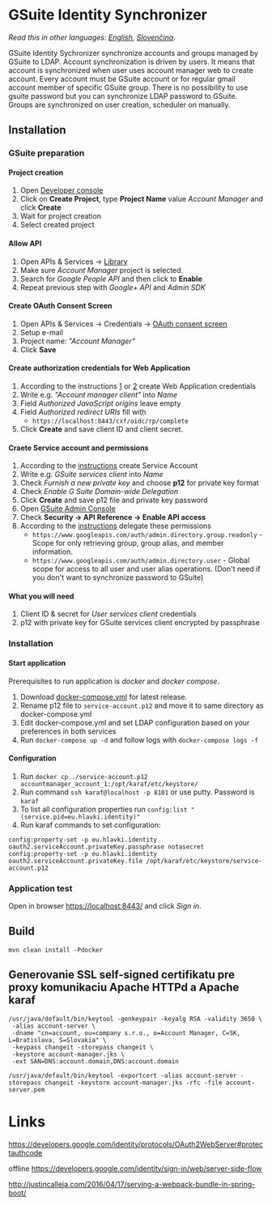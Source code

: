 # GSuite Identity Synchronizer

*Read this in other languages: [English](README.md), [Slovenčina](README_sk.md).*

GSuite Identity Sychronizer synchronize accounts and groups managed by GSuite to LDAP.
Account synchronization is driven by users. It means that account is synchronized when user uses account manager web to create account.
Every account must be GSuite account or for regular gmail account member of specific GSuite group.
There is no possibility to use gsuite password but you can synchronize LDAP password to GSuite.
Groups are synchronized on user creation, scheduler on manually.

## Installation

### GSuite preparation

#### Project creation

1. Open [Developer console](https://console.cloud.google.com/cloud-resource-manager)
1. Click on **Create Project**, type **Project Name** value *Account Manager* and click **Create**
1. Wait for project creation
1. Select created project

#### Allow API

1. Open APIs & Services -> [Library](https://console.cloud.google.com/apis/library)
1. Make sure *Account Manager* project is selected.
1. Search for *Google People API* and then click to **Enable**
1. Repeat previous step with *Google+ API* and *Admin SDK*

#### Create OAuth Consent Screen

1. Open APIs & Services -> Credentials -> [OAuth consent screen](https://console.cloud.google.com/apis/credentials/consent)
1. Setup e-mail
1. Project name: *"Account Manager"*
1. Click **Save**

#### Create authorization credentials for Web Application

1. According to the instructions [1](https://developers.google.com/identity/protocols/OAuth2WebServer#creatingcred) or [2](https://developers.google.com/identity/sign-in/web/server-side-flow#step_1_create_a_client_id_and_client_secret) create Web Application credentials
1. Write e.g. *"Account manager client"* into *Name*
1. Field *Authorized JavaScript origins* leave empty
1. Field *Authorized redirect URIs* fill with
    - `https://localhost:8443/cxf/oidc/rp/complete`
1. Click **Create** and save client ID and client secret.

#### Craete Service account and permissions

1. According to the [instructions](https://developers.google.com/identity/protocols/OAuth2ServiceAccount#creatinganaccount) create Service Account
1. Write e.g. *GSuite services client* into *Name*
1. Check *Furnish a new private key* and choose **p12** for private key format
1. Check *Enable G Suite Domain-wide Delegation*
1. Click **Create** and save p12 file and private key password
1. Open [GSuite Admin Console](https://admin.google.com)
1. Check **Security -> API Reference -> Enable API access**
1. According to the [instructions](https://developers.google.com/identity/protocols/OAuth2ServiceAccount#delegatingauthority) delegate these permissions
    - `https://www.googleapis.com/auth/admin.directory.group.readonly` - Scope for only retrieving group, group alias, and member information.
    - `https://www.googleapis.com/auth/admin.directory.user` - Global scope for access to all user and user alias operations. (Don't need if you don't want to synchronize password to GSuite)

#### What you will need

1. Client ID & secret for *User services client* credentials
1. p12 with private key for GSuite services client encrypted by passphrase

### Installation

#### Start application

Prerequisites to run application is *docker* and *docker compose*.

1. Download [docker-compose.yml](http://github.com/hlavki/) for latest release.
1. Rename p12 file to `service-account.p12` and move it to same directory as docker-compose.yml
1. Edit docker-compose.yml and set LDAP configuration based on your preferences in both services
1. Run `docker-compose up -d` and follow logs with `docker-compose logs -f`

#### Configuration

1. Run `docker cp ./service-account.p12 accountmanager_account_1:/opt/karaf/etc/keystore/`
1. Run command `ssh karaf@localhost -p 8101` or use putty. Password is `karaf`
1. To list all configuration properties run `config:list "(service.pid=eu.hlavki.identity)"`
1. Run karaf commands to set configuration:

```
config:property-set -p eu.hlavki.identity oauth2.serviceAccount.privateKey.passphrase notasecret
config:property-set -p eu.hlavki.identity oauth2.serviceAccount.privateKey.file /opt/karaf/etc/keystore/service-account.p12
```

### Application test

Open in browser [https://localhost:8443/](https://localhost:8443/) and click *Sign in*.

## Build

```
mvn clean install -Pdocker
```

## Generovanie SSL self-signed certifikatu pre proxy komunikaciu Apache HTTPd a Apache karaf

```
/usr/java/default/bin/keytool -genkeypair -keyalg RSA -validity 3650 \
 -alias account-server \
 -dname "cn=account, ou=company s.r.o., o=Account Manager, C=SK, L=Bratislava, S=Slovakia" \
 -keypass changeit -storepass changeit \
 -keystore account-manager.jks \
 -ext SAN=DNS:account.domain,DNS:account.domain

/usr/java/default/bin/keytool -exportcert -alias account-server -storepass changeit -keystore account-manager.jks -rfc -file account-server.pem
```

# Links

https://developers.google.com/identity/protocols/OAuth2WebServer#protectauthcode

offline
https://developers.google.com/identity/sign-in/web/server-side-flow

http://justincalleja.com/2016/04/17/serving-a-webpack-bundle-in-spring-boot/
